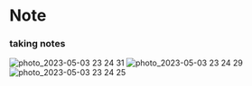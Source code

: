 # Note
### taking notes

![photo_2023-05-03 23 24 31](https://user-images.githubusercontent.com/100410170/236293381-18f9386e-635b-4d79-b0ad-e3bc871e0241.jpeg)
![photo_2023-05-03 23 24 29](https://user-images.githubusercontent.com/100410170/236293406-53c7cce1-e9e0-4bae-9a42-c89faf900993.jpeg)
![photo_2023-05-03 23 24 25](https://user-images.githubusercontent.com/100410170/236293408-da5b72ac-347f-49fc-8d08-64a973eb6084.jpeg)
